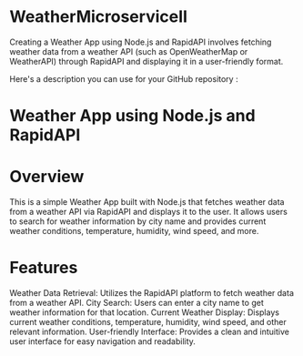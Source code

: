 # WeatherMicroserviceII

Creating a Weather App using Node.js and RapidAPI involves fetching weather data from a weather API (such as OpenWeatherMap or WeatherAPI) through RapidAPI and displaying it in a user-friendly format. 

Here's a description you can use for your GitHub repository : 

# Weather App using Node.js and RapidAPI

# Overview 
This is a simple Weather App built with Node.js that fetches weather data from a weather API via RapidAPI and displays it to the user. It allows users to search for weather information by city name and provides current weather conditions, temperature, humidity, wind speed, and more.
# Features

Weather Data Retrieval: Utilizes the RapidAPI platform to fetch weather data from a weather API.
City Search: Users can enter a city name to get weather information for that location.
Current Weather Display: Displays current weather conditions, temperature, humidity, wind speed, and other relevant information.
User-friendly Interface: Provides a clean and intuitive user interface for easy navigation and readability.
